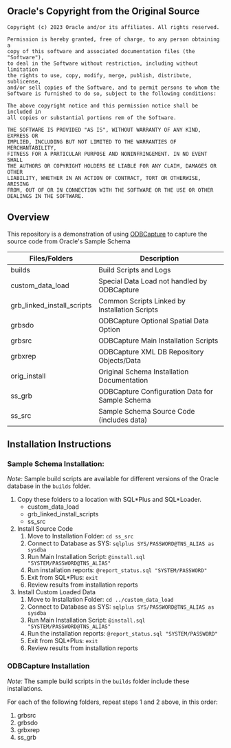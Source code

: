 
## Oracle's Copyright from the Original Source

```
Copyright (c) 2023 Oracle and/or its affiliates. All rights reserved.

Permission is hereby granted, free of charge, to any person obtaining a
copy of this software and associated documentation files (the "Software"),
to deal in the Software without restriction, including without limitation
the rights to use, copy, modify, merge, publish, distribute, sublicense,
and/or sell copies of the Software, and to permit persons to whom the
Software is furnished to do so, subject to the following conditions:

The above copyright notice and this permission notice shall be included in
all copies or substantial portions rem of the Software.

THE SOFTWARE IS PROVIDED "AS IS", WITHOUT WARRANTY OF ANY KIND, EXPRESS OR
IMPLIED, INCLUDING BUT NOT LIMITED TO THE WARRANTIES OF MERCHANTABILITY,
FITNESS FOR A PARTICULAR PURPOSE AND NONINFRINGEMENT. IN NO EVENT SHALL
THE AUTHORS OR COPYRIGHT HOLDERS BE LIABLE FOR ANY CLAIM, DAMAGES OR OTHER
LIABILITY, WHETHER IN AN ACTION OF CONTRACT, TORT OR OTHERWISE, ARISING
FROM, OUT OF OR IN CONNECTION WITH THE SOFTWARE OR THE USE OR OTHER
DEALINGS IN THE SOFTWARE.
```

## Overview

This repository is a demonstration of using [ODBCapture](http://ODBCapture.org)
to capture the source code from Oracle's Sample Schema

Files/Folders              | Description
---------------------------|-------------
builds                     | Build Scripts and Logs
custom_data_load           | Special Data Load not handled by ODBCapture
grb_linked_install_scripts | Common Scripts Linked by Installation Scripts
grbsdo                     | ODBCapture Optional Spatial Data Option
grbsrc                     | ODBCapture Main Installation Scripts
grbxrep                    | ODBCapture XML DB Repository Objects/Data
orig_install               | Original Schema Installation Documentation
ss_grb                     | ODBCapture Configuration Data for Sample Schema
ss_src                     | Sample Schema Source Code (includes data)


## Installation Instructions

### Sample Schema Installation:

*Note:* Sample build scripts are available for different versions of the Oracle database in the `builds` folder.

1. Copy these folders to a location with SQL\*Plus and SQL\*Loader.
    * custom_data_load
    * grb_linked_install_scripts
    * ss_src
2. Install Source Code
    1. Move to Installation Folder: `cd ss_src`
    2. Connect to Database as SYS: `sqlplus SYS/PASSWORD@TNS_ALIAS as sysdba`
    3. Run Main Installation Script: `@install.sql "SYSTEM/PASSWORD@TNS_ALIAS"`
    4. Run installation reports: `@report_status.sql "SYSTEM/PASSWORD"`
    5. Exit from SQL*Plus: `exit`
    6. Review results from installation reports
9. Install Custom Loaded Data
    1. Move to Installation Folder: `cd ../custom_data_load`
    2. Connect to Database as SYS: `sqlplus SYS/PASSWORD@TNS_ALIAS as sysdba`
    3. Run Main Installation Script: `@install.sql "SYSTEM/PASSWORD@TNS_ALIAS"`
    4. Run the installation reports: `@report_status.sql "SYSTEM/PASSWORD"`
    5. Exit from SQL*Plus: `exit`
    6. Review results from installation reports

### ODBCapture Installation

*Note:* The sample build scripts in the `builds` folder include these installations.

For each of the following folders, repeat steps 1 and 2 above, in this order:
1. grbsrc
2. grbsdo
3. grbxrep
4. ss_grb
